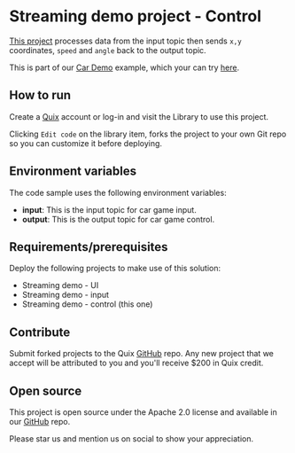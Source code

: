 # Streaming demo project - Control

[This project](https://github.com/quixio/quix-library/tree/main/python/transformations/Demo.Data.Stream.Processing-Control) processes data from the input topic then sends `x,y` coordinates, `speed` and `angle` back to the output topic.

This is part of our [Car Demo](https://quix.io/data-stream-processing-example/) example, which your can try [here](https://quix.io/demos/cardemo/qr).

## How to run

Create a [Quix](https://portal.platform.quix.ai/self-sign-up?xlink=github) account or log-in and visit the Library to use this project.

Clicking `Edit code` on the library item, forks the project to your own Git repo so you can customize it before deploying.

## Environment variables

The code sample uses the following environment variables:

- **input**: This is the input topic for car game input.
- **output**: This is the output topic for car game control.

## Requirements/prerequisites

Deploy the following projects to make use of this solution:
 - Streaming demo - UI
 - Streaming demo - input
 - Streaming demo - control (this one)

## Contribute

Submit forked projects to the Quix [GitHub](https://github.com/quixio/quix-library) repo. Any new project that we accept will be attributed to you and you'll receive $200 in Quix credit.

## Open source

This project is open source under the Apache 2.0 license and available in our [GitHub](https://github.com/quixio/quix-library) repo.

Please star us and mention us on social to show your appreciation.

